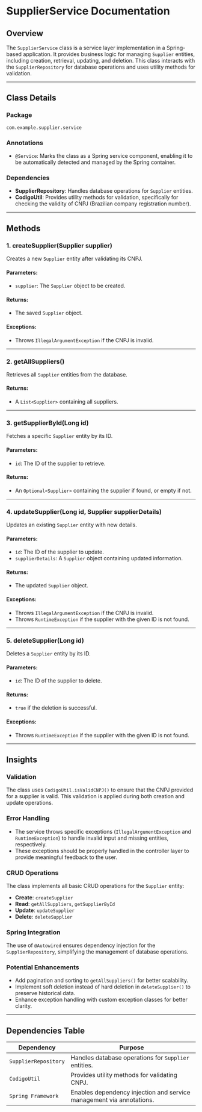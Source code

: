 # SupplierService Documentation

## Overview
The `SupplierService` class is a service layer implementation in a Spring-based application. It provides business logic for managing `Supplier` entities, including creation, retrieval, updating, and deletion. This class interacts with the `SupplierRepository` for database operations and uses utility methods for validation.

---

## Class Details

### **Package**
`com.example.supplier.service`

### **Annotations**
- `@Service`: Marks the class as a Spring service component, enabling it to be automatically detected and managed by the Spring container.

### **Dependencies**
- **SupplierRepository**: Handles database operations for `Supplier` entities.
- **CodigoUtil**: Provides utility methods for validation, specifically for checking the validity of CNPJ (Brazilian company registration number).

---

## Methods

### **1. createSupplier(Supplier supplier)**
Creates a new `Supplier` entity after validating its CNPJ.

#### Parameters:
- `supplier`: The `Supplier` object to be created.

#### Returns:
- The saved `Supplier` object.

#### Exceptions:
- Throws `IllegalArgumentException` if the CNPJ is invalid.

---

### **2. getAllSuppliers()**
Retrieves all `Supplier` entities from the database.

#### Returns:
- A `List<Supplier>` containing all suppliers.

---

### **3. getSupplierById(Long id)**
Fetches a specific `Supplier` entity by its ID.

#### Parameters:
- `id`: The ID of the supplier to retrieve.

#### Returns:
- An `Optional<Supplier>` containing the supplier if found, or empty if not.

---

### **4. updateSupplier(Long id, Supplier supplierDetails)**
Updates an existing `Supplier` entity with new details.

#### Parameters:
- `id`: The ID of the supplier to update.
- `supplierDetails`: A `Supplier` object containing updated information.

#### Returns:
- The updated `Supplier` object.

#### Exceptions:
- Throws `IllegalArgumentException` if the CNPJ is invalid.
- Throws `RuntimeException` if the supplier with the given ID is not found.

---

### **5. deleteSupplier(Long id)**
Deletes a `Supplier` entity by its ID.

#### Parameters:
- `id`: The ID of the supplier to delete.

#### Returns:
- `true` if the deletion is successful.

#### Exceptions:
- Throws `RuntimeException` if the supplier with the given ID is not found.

---

## Insights

### **Validation**
The class uses `CodigoUtil.isValidCNPJ()` to ensure that the CNPJ provided for a supplier is valid. This validation is applied during both creation and update operations.

### **Error Handling**
- The service throws specific exceptions (`IllegalArgumentException` and `RuntimeException`) to handle invalid input and missing entities, respectively.
- These exceptions should be properly handled in the controller layer to provide meaningful feedback to the user.

### **CRUD Operations**
The class implements all basic CRUD operations for the `Supplier` entity:
- **Create**: `createSupplier`
- **Read**: `getAllSuppliers`, `getSupplierById`
- **Update**: `updateSupplier`
- **Delete**: `deleteSupplier`

### **Spring Integration**
The use of `@Autowired` ensures dependency injection for the `SupplierRepository`, simplifying the management of database operations.

### **Potential Enhancements**
- Add pagination and sorting to `getAllSuppliers()` for better scalability.
- Implement soft deletion instead of hard deletion in `deleteSupplier()` to preserve historical data.
- Enhance exception handling with custom exception classes for better clarity.

---

## Dependencies Table

| Dependency          | Purpose                                                                 |
|----------------------|-------------------------------------------------------------------------|
| `SupplierRepository` | Handles database operations for `Supplier` entities.                  |
| `CodigoUtil`         | Provides utility methods for validating CNPJ.                         |
| `Spring Framework`   | Enables dependency injection and service management via annotations.  |
